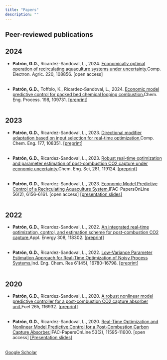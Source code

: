 ```yaml
---
title: "Papers"
description: ""
---
```


## Peer-reviewed publications

## 2024

* **Patrón, G.D.**, Ricardez-Sandoval, L., 2024. [Economically optimal operation of recirculating aquaculture systems under uncertainty.](https://doi.org/10.1016/j.compag.2024.108856)Comp. Electron. Agric. 220, 108856. [open access]
<br><br>

* **Patrón, G.D.**, Toffolo, K., Ricardez-Sandoval, L., 2024. [Economic model predictive control for packed bed chemical looping combustion.](https://doi.org/10.1016/j.cep.2024.109731)Chem. Eng. Process. 198, 109731. [[preprint]](paper1.pdf)
<br><br>

## 2023

* **Patrón, G.D.**, Ricardez-Sandoval, L., 2023. [Directional modifier adaptation based on input selection for real-time optimization.](https://doi.org/10.1016/j.compchemeng.2023.108351)Comp. Chem. Eng. 177, 108351. [[preprint]](paper1.pdf)
<br><br>

* **Patrón, G.D.**, Ricardez-Sandoval, L., 2023. [Robust real-time optimization and parameter estimation of post-combustion CO2 capture under economic uncertainty.](https://doi.org/10.1016/j.ces.2023.119124)Chem. Eng. Sci, 281, 119124. [[preprint]](paper1.pdf)
<br><br>

* **Patrón, G.D.**, Ricardez-Sandoval, L., 2023. [Economic Model Predictive Control of a Recirculating Aquaculture System.](https://doi.org/10.1016/j.ifacol.2023.10.723)IFAC-PapersOnLine 56(2), 6156-6161. [open access] [[presentation slides]](presentation1.pdf)
<br><br>

## 2022

* **Patrón, G.D.**, Ricardez-Sandoval, L., 2022. [An integrated real-time optimization, control, and estimation scheme for post-combustion CO2 capture.](https://doi.org/10.1016/j.apenergy.2021.118302)Appl. Energy 308, 118302. [[preprint]](preprint_appen.pdf)
<br><br>

* **Patrón, G.D.**, Ricardez-Sandoval, L., 2022. [Low-Variance Parameter Estimation Approach for Real-Time Optimization of Noisy Process Systems.](https://doi.org/10.1021/acs.iecr.2c02897)Ind. Eng. Chem. Res 61(45), 16780–16798. [[preprint]](paper1.pdf)
<br><br>

## 2020

* **Patrón, G.D.**, Ricardez-Sandoval, L., 2020. [A robust nonlinear model predictive controller for a post-combustion CO2 capture absorber unit.](https://doi.org/10.1016/j.fuel.2019.116932)Fuel 265, 116932. [[preprint]](preprint_fuel.pdf)
<br><br>

* **Patrón, G.D.**, Ricardez-Sandoval, L., 2020. [Real-Time Optimization and Nonlinear Model Predictive Control for a Post-Combustion Carbon Capture Absorber.](https://doi.org/10.1016/j.ifacol.2020.12.639)IFAC-PapersOnLine 53(2), 11595-11600. [open access] [[Presentation slides]](presentation1.pdf)
<br><br>


[Google Scholar](https://scholar.google.com/citations?user=DZ5jg-IAAAAJ&hl=en)
